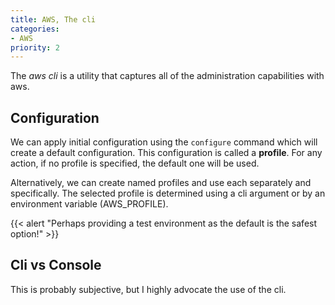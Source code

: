 ```yaml
---
title: AWS, The cli
categories:
- AWS
priority: 2
---
```


The _aws cli_ is a utility that captures all of the administration capabilities with aws.

## Configuration

We can apply initial configuration using the `configure` command which will create a default configuration. This configuration is called a __profile__. For any action, if no profile is specified, the default one will be used.


Alternatively, we can create named profiles and use each separately and specifically. The selected profile is determined using a cli argument or by an environment variable (AWS_PROFILE).

{{< alert "Perhaps providing a test environment as the default is the safest option!" >}}

## Cli vs Console

This is probably subjective, but I highly advocate the use of the cli.